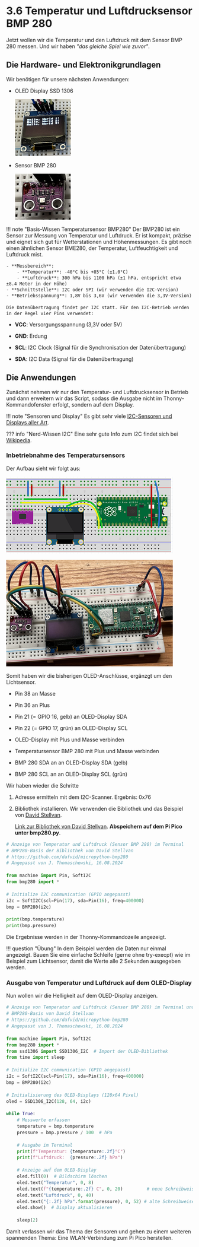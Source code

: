 # 3.6 Temperatur und Luftdrucksensor BMP 280

Jetzt wollen wir die Temperatur und den Luftdruck mit dem Sensor BMP 280 messen. Und wir haben *"das gleiche Spiel wie zuvor"*.

## Die Hardware- und Elektronikgrundlagen

Wir benötigen für unsere nächsten Anwendungen:

- OLED Display SSD 1306

    ![OLED Display SSD 1306](../media/3-4-OLED-DisplaySSD1306.PNG)

- Sensor BMP 280

    ![BMP 280](../media/3-6-TemperaturSensorBMP280.PNG)

!!! note "Basis-Wissen Temperatursensor BMP280"
    Der BMP280 ist ein Sensor zur Messung von Temperatur und Luftdruck. Er ist kompakt, präzise und eignet sich gut für Wetterstationen und Höhenmessungen. Es gibt noch einen ähnlichen Sensor BME280, der Temperatur, Luftfeuchtigkeit und Luftdruck mist.

    - **Messbereich**:
        - **Temperatur**: -40°C bis +85°C (±1.0°C)
        - **Luftdruck**: 300 hPa bis 1100 hPa (±1 hPa, entspricht etwa ±8.4 Meter in der Höhe)
    - **Schnittstelle**: I2C oder SPI (wir verwenden die I2C-Version)
    - **Betriebsspannung**: 1,8V bis 3,6V (wir verwenden die 3,3V-Version)

    Die Datenübertragung findet per I2C statt. Für den I2C-Betrieb werden in der Regel vier Pins verwendet:

- **VCC**: Versorgungsspannung (3,3V oder 5V)

- **GND**: Erdung

- **SCL**: I2C Clock (Signal für die Synchronisation der Datenübertragung)

- **SDA**: I2C Data (Signal für die Datenübertragung)

## Die Anwendungen

Zunächst nehmen wir nur den Temperatur- und Luftdrucksensor in Betrieb und dann erweitern wir das Script, sodass die Ausgabe nicht im Thonny-Kommandofenster erfolgt, sondern auf dem Display.

!!! note "Sensoren und Display"
    Es gibt sehr viele [I2C-Sensoren und Displays aller Art](https://www.sparkfun.com/categories/tags/i2c?sort_by=date_asc&filter_price_floor=&filter_price_ceil=). 

??? info "Nerd-Wissen I2C"
    Eine sehr gute Info zum I2C findet sich bei [Wikipedia](https://de.wikipedia.org/wiki/I%C2%B2C).

### Inbetriebnahme des Temperatursensors

Der Aufbau sieht wir folgt aus:

![OLED Display](../media/3-6ab-BMP280-OLED.PNG) 

![OLED Display](../media/3-6ab-BMP280-OLED-Foto.PNG)

Somit haben wir die bisherigen OLED-Anschlüsse, ergänzgt um den Lichtsensor.

- Pin 38 an Masse

- Pin 36 an Plus

- Pin 21 (= GPIO 16, gelb) an OLED-Display SDA

- Pin 22 (= GPIO 17, grün) an OLED-Display SCL

- OLED-Display mit Plus und Masse verbinden

- Temperatursensor BMP 280 mit Plus und Masse verbinden

- BMP 280 SDA an an OLED-Display SDA (gelb)

- BMP 280 SCL an an OLED-Display SCL (grün)

Wir haben wieder die Schritte

 1. Adresse ermitteln mit dem I2C-Scanner. Ergebnis: 0x76

 2. Bibliothek installieren. Wir verwenden die Bibliothek und das Beispiel von [David Stellvan](https://github.com/dafvid/micropython-bmp280). 

    [Link zur Bibliothek von David Stellvan](https://github.com/dafvid/micropython-bmp280/blob/master/bmp280.py). **Abspeichern auf dem Pi Pico unter bmp280.py**.

```python linenums="1"
# Anzeige von Temperatur und Luftdruck (Sensor BMP 280) im Terminal
# BMP280-Basis der Bibliothek von David Stellvan
# https://github.com/dafvid/micropython-bmp280
# Angepasst von J. Thomaschewski, 16.08.2024

from machine import Pin, SoftI2C
from bmp280 import *

# Initialize I2C communication (GPIO angepasst)
i2c = SoftI2C(scl=Pin(17), sda=Pin(16), freq=400000)
bmp = BMP280(i2c)

print(bmp.temperature)
print(bmp.pressure)
```
Die Ergebnisse werden in der Thonny-Kommandozeile angezeigt.

!!! question "Übung"
    In dem Beispiel werden die Daten nur einmal angezeigt. Bauen Sie eine einfache Schleife (gerne ohne try-execpt) wie im Beispiel zum Lichtsensor, damit die Werte alle 2 Sekunden ausgegeben werden.

### Ausgabe von Temperatur und Luftdruck auf dem OLED-Display

Nun wollen wir die Helligkeit auf dem OLED-Display anzeigen.

```python linenums="1"
# Anzeige von Temperatur und Luftdruck (Sensor BMP 280) im Terminal und auf OLED-Display
# BMP280-Basis von David Stellvan
# https://github.com/dafvid/micropython-bmp280
# Angepasst von J. Thomaschewski, 16.08.2024

from machine import Pin, SoftI2C
from bmp280 import *
from ssd1306 import SSD1306_I2C  # Import der OLED-Bibliothek
from time import sleep

# Initialize I2C communication (GPIO angepasst)
i2c = SoftI2C(scl=Pin(17), sda=Pin(16), freq=400000)
bmp = BMP280(i2c)

# Initialisierung des OLED-Displays (128x64 Pixel)
oled = SSD1306_I2C(128, 64, i2c)

while True:
    # Messwerte erfassen
    temperature = bmp.temperature
    pressure = bmp.pressure / 100  # hPa

    # Ausgabe im Terminal
    print(f"Temperatur: {temperature:.2f}°C")
    print(f"Luftdruck:  {pressure:.2f} hPa")

    # Anzeige auf dem OLED-Display
    oled.fill(0)  # Bildschirm löschen
    oled.text("Temperatur", 0, 8)
    oled.text(f"{temperature:.2f} C", 0, 20)         # neue Schreibweise
    oled.text("Luftdruck", 0, 40)
    oled.text("{:.2f} hPa".format(pressure), 0, 52) # alte Schreibweise
    oled.show()  # Display aktualisieren

    sleep(2)
```

Damit verlassen wir das Thema der Sensoren und gehen zu einem weiteren spannenden Thema: Eine WLAN-Verbindung zum Pi Pico herstellen.